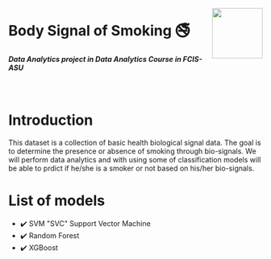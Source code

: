 <p><a href="https://www.asu.edu.eg/"><img align="right" src="https://ums.asu.edu.eg/images/logo.png" width="100" /></a></p>
<div align=left>
<h1>
  Body Signal of Smoking 🚭
</h1>
    <h5>
        Data Analytics project in Data Analytics Course in FCIS-ASU
    </h5>
</div>
<br>

# Introduction
This dataset is a collection of basic health biological signal data. The goal is to determine the presence or absence of smoking through bio-signals. We will perform data analytics and with using some of classification models will be able to prdict if he/she is a smoker or not based on his/her bio-signals.

# List of models
- ✔️ SVM "SVC" Support Vector Machine
- ✔️ Random Forest
- ✔️ XGBoost
